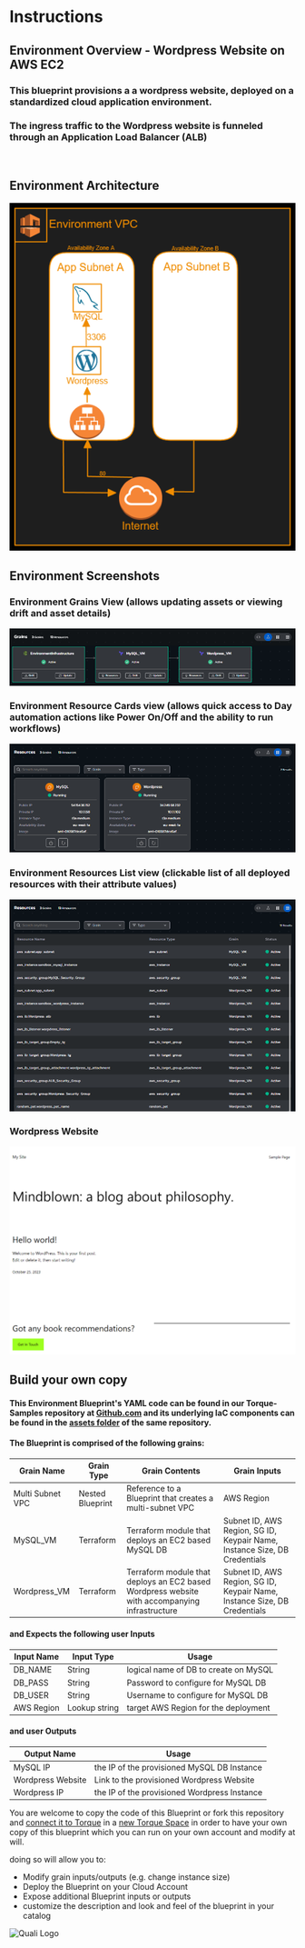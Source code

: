 # **Instructions**
## Environment Overview - Wordpress Website on AWS EC2
### This blueprint provisions a a wordpress website, deployed on a standardized cloud application environment.

### The ingress traffic to the Wordpress website is funneled through an Application Load Balancer (ALB)
<br/>

## Environment Architecture
![Environment Architecture](env_images/Wordpress_Arch.png)

## Environment Screenshots
### Environment Grains View (allows updating assets or viewing drift and asset details)
![Environment Grains](env_images/Wordpress_Grains.png)
<br/> 

### Environment Resource Cards view (allows quick access to Day automation actions like Power On/Off and the ability to run workflows)
![Environment Cards](env_images/Wordpress_Cards.png)
<br/> 

### Environment Resources List view (clickable list of all deployed resources with their attribute values)
![Environment Resources](env_images/Wordpress_Resources.png)
<br/> 

### Wordpress Website
![Wordpress](env_images/Wordpress_Site.png)
<br/> 

## Build your own copy 
#### This Environment Blueprint's YAML code can be found in our Torque-Samples repository at [Github.com](https://github.com/QualiTorque/Torque-Samples/blob/main/blueprints/Wordpress%20Website%20on%20AWS%20EC2.yaml) and its underlying IaC components can be found in the [assets folder](https://github.com/QualiTorque/Torque-Samples/blob/main/assets/) of the same repository.


#### The Blueprint is comprised of the following grains:
| Grain Name       | Grain Type       | Grain Contents| Grain Inputs | 
| -----            | ---------        | ----------    | ----------   | 
| Multi Subnet VPC | Nested Blueprint | Reference to a Blueprint that creates a multi-subnet VPC  | AWS Region   | 
| MySQL_VM     | Terraform        | Terraform module that deploys an EC2 based MySQL DB | Subnet ID, AWS Region, SG ID, Keypair Name, Instance Size, DB Credentials   | 
| Wordpress_VM     | Terraform        | Terraform module that deploys an EC2 based Wordpress website with accompanying infrastructure | Subnet ID, AWS Region, SG ID, Keypair Name, Instance Size, DB Credentials   | 

#### and Expects the following user Inputs
| Input Name       | Input Type       | Usage        | 
| -----            | ---------        | ----------   | 
| DB_NAME          | String           | logical name of DB to create on MySQL| 
| DB_PASS          | String           | Password to configure for MySQL DB   | 
| DB_USER          | String           | Username to configure for MySQL DB   | 
| AWS Region       | Lookup string    | target AWS Region for the deployment | 


#### and user Outputs
| Output Name      | Usage                                         | 
| -----            | ----------                                    | 
| MySQL IP         | the IP of the provisioned MySQL DB Instance   | 
| Wordpress Website| Link to the provisioned Wordpress Website     | 
| Wordpress IP     | the IP of the provisioned Wordpress Instance  | 


You are welcome to copy the code of this Blueprint or fork this repository and [connect it to Torque](https://docs.qtorque.io/admin-guide/source-control/source-control-github) in a [new Torque Space](https://docs.qtorque.io/getting-started/Getting%20starting%20with%20terraform) in order to have your own copy of this blueprint which you can run on your own account and modify at will. 

doing so will allow you to: 
- Modify grain inputs/outputs (e.g. change instance size)
- Deploy the Blueprint on your Cloud Account 
- Expose additional Blueprint inputs or outputs 
- customize the description and look and feel of the blueprint in your catalog

![Quali Logo](https://docs.qtorque.io/assets/images/logo-dm-f11e9cc418b94216dedd0b6e73e4a33d.svg)